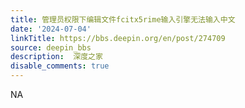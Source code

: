 ```yaml
---
title: 管理员权限下编辑文件fcitx5rime输入引擎无法输入中文
date: '2024-07-04'
linkTitle: https://bbs.deepin.org/en/post/274709
source: deepin_bbs
description:  深度之家 
disable_comments: true
---
```

NA

